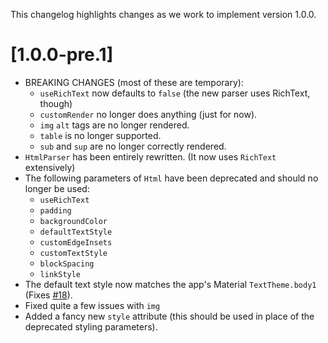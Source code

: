 This changelog highlights changes as we work to implement version 1.0.0.


# [1.0.0-pre.1]
* BREAKING CHANGES (most of these are temporary):
  * `useRichText` now defaults to `false` (the new parser uses RichText, though)
  * `customRender` no longer does anything (just for now). 
  * `img` `alt` tags are no longer rendered.
  * `table` is no longer supported.
  * `sub` and `sup` are no longer correctly rendered.
* `HtmlParser` has been entirely rewritten. (It now uses `RichText` extensively)
* The following parameters of `Html` have been deprecated and should no longer be used:
  * `useRichText`
  * `padding`
  * `backgroundColor`
  * `defaultTextStyle`
  * `customEdgeInsets`
  * `customTextStyle`
  * `blockSpacing`
  * `linkStyle`
* The default text style now matches the app's Material `TextTheme.body1` (Fixes [#18](https://github.com/Sub6Resources/flutter_html/issues/18)).
* Fixed quite a few issues with `img`
* Added a fancy new `style` attribute (this should be used in place of the deprecated styling parameters).
 

